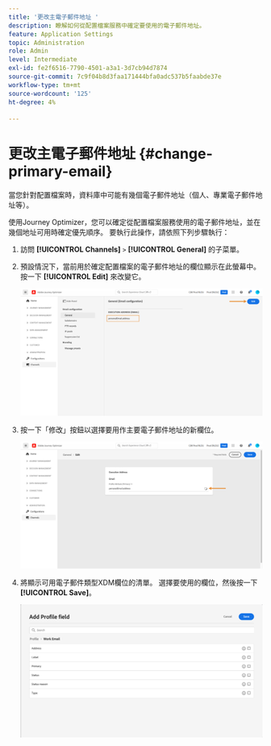```yaml
---
title: '更改主電子郵件地址 '
description: 瞭解如何從配置檔案服務中確定要使用的電子郵件地址。
feature: Application Settings
topic: Administration
role: Admin
level: Intermediate
exl-id: fe2f6516-7790-4501-a3a1-3d7cb94d7874
source-git-commit: 7c9f04b8d3faa171444bfa0adc537b5faabde37e
workflow-type: tm+mt
source-wordcount: '125'
ht-degree: 4%

---
```


# 更改主電子郵件地址 {#change-primary-email}

當您針對配置檔案時，資料庫中可能有幾個電子郵件地址（個人、專業電子郵件地址等）。

使用Journey Optimizer，您可以確定從配置檔案服務使用的電子郵件地址，並在幾個地址可用時確定優先順序。 要執行此操作，請依照下列步驟執行：

1. 訪問  **[!UICONTROL Channels]** `>` **[!UICONTROL General]** 的子菜單。
1. 預設情況下，當前用於確定配置檔案的電子郵件地址的欄位顯示在此螢幕中。 按一下 **[!UICONTROL Edit]** 來改變它。

   ![](assets/primary-address.png)

1. 按一下「修改」按鈕以選擇要用作主要電子郵件地址的新欄位。

   ![](assets/primary-address-edit.png)

1. 將顯示可用電子郵件類型XDM欄位的清單。 選擇要使用的欄位，然後按一下 **[!UICONTROL Save]**。

   ![](assets/primary-address-field.png)

<!--1. You can also select an additional field to use as secondary email address. This allows you to determine which field to use if the primary field is empty for a profile. >> will be done later on-->
